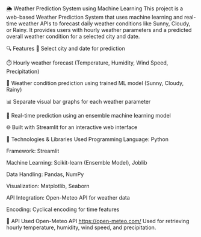 🌦️ Weather Prediction System using Machine Learning
This project is a web-based Weather Prediction System that uses machine learning and real-time weather APIs to forecast daily weather conditions like Sunny, Cloudy, or Rainy. It provides users with hourly weather parameters and a predicted overall weather condition for a selected city and date.

🔍 Features
📍 Select city and date for prediction

⏱️ Hourly weather forecast (Temperature, Humidity, Wind Speed, Precipitation)

🔮 Weather condition prediction using trained ML model (Sunny, Cloudy, Rainy)

📊 Separate visual bar graphs for each weather parameter

🧠 Real-time prediction using an ensemble machine learning model

🌐 Built with Streamlit for an interactive web interface

🧠 Technologies & Libraries Used
Programming Language: Python

Framework: Streamlit

Machine Learning: Scikit-learn (Ensemble Model), Joblib

Data Handling: Pandas, NumPy

Visualization: Matplotlib, Seaborn

API Integration: Open-Meteo API for weather data

Encoding: Cyclical encoding for time features

🔗 API Used
Open-Meteo API
https://open-meteo.com/
Used for retrieving hourly temperature, humidity, wind speed, and precipitation.

